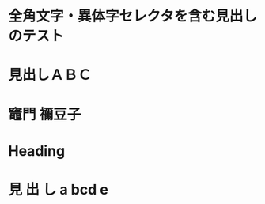# 全角文字・異体字セレクタを含む見出しのテスト

見出しＡＢＣ
============

竈門 禰󠄀豆子
===========

Heading
=======

見	出	し	a	bcd	e
=====================
